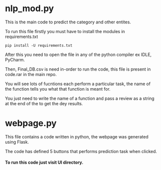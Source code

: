 # nlp_mod.py
This is the main code to predict the category and other entites.

To run this file firstly you must have to install the modules in requirements.txt 

    pip install -U requirements.txt
    
After this you need to open the file in any of the python compiler ex IDLE, PyCharm.

Then, Final_DB.csv is need in-order to run the code, this file is present in code.rar in the main repo.

You will see lots of fucntions each perform a particular task, the name of the function tells you what that function is meant for.

You just need to write the name of a function and pass a review as a string at the end of the to get the dey results.

# webpage.py
This file contains a code written in python, the webpage was generated using Flask.

The code has defined 5 buttons that performs prediction task when clicked.

#### To run this code just visit UI directory.

